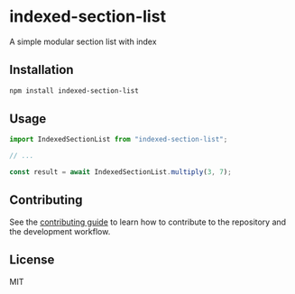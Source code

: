 # indexed-section-list

A simple modular section list with index

## Installation

```sh
npm install indexed-section-list
```

## Usage

```js
import IndexedSectionList from "indexed-section-list";

// ...

const result = await IndexedSectionList.multiply(3, 7);
```

## Contributing

See the [contributing guide](CONTRIBUTING.md) to learn how to contribute to the repository and the development workflow.

## License

MIT
